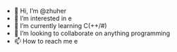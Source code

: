 - 👋 Hi, I’m @zhuher
- 👀 I’m interested in e
- 🌱 I’m currently learning C(++/#)
- 💞️ I’m looking to collaborate on anything programming
- 📫 How to reach me e

<!---
zhuher/zhuher is a ✨ special ✨ repository because its `README.md` (this file) appears on your GitHub profile.
You can click the Preview link to take a look at your changes.
--->
